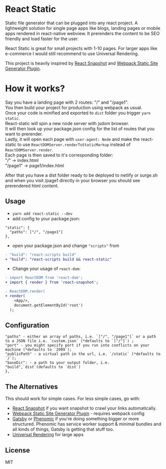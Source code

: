 # React Static

Static file generator that can be plugged into any react project. 
A lightweight solution for single page apps like blogs, landing pages or mobile apps rendered in react-native webview. 
It prerenders the content to be SEO friendly and load faster for the user. 

React Static is great for small projects with 1-10 pages. For larger apps like e-commerce I would still recommend to use Universal Rendering. 

This project is heavily inspired by [React Snapshot](https://github.com/geelen/react-snapshot) and [Webpack Static Site Generator Plugin](https://github.com/markdalgleish/static-site-generator-webpack-plugin).

# How it works?

Say you have a landing page with 2 routes: "/" and "/page1".  
You then build your project for production using webpack as usual.  
Once your code is minified and exported to `dist` folder you trigger `yarn static`.  
React-static will spin a new node server with jsdom browser.  
It will then look up your package.json config for the list of routes that you want to prerender.  
Lastly, it will open each page with `user-agent: Node` and make the react-static to use `ReactDOMServer.renderToStaticMarkup` instead of `ReactDOMServer.render`.  
Each page is then saved to it's corresponding folder:  
"/" -> index.html  
"/page1" -> page1/index.html  

After that you have a dist folder ready to be deployed to netlify or surge.sh and when you visit /page1 directly in your browser you should see prerendered html content.

## Usage

- `yarn add react-static --dev`
- add config to your package.json:
```
"static": {
  "paths": ["/", "/page1"]
},
```
- open your package.json and change `"scripts"` from
```diff
- "build": "react-scripts build"
+ "build": "react-scripts build && react-static"
```

- Change your usage of `react-dom`:
```diff
- import ReactDOM from 'react-dom';
+ import { render } from 'react-snapshot';

- ReactDOM.render(
+ render(
    <App/>,
    document.getElementById('root')
  );
```

## Configuration

```
"paths" - either an array of paths, i.e. `["/", "/page1"]` or a path to a JSON file i.e. `custom.json` (*defaults to `["/"]`) ;
"port" - you might specify port if you run into conflicts on your machine (*defaults to `2999`);
"publicPath" - a virtual path in the url, i.e. `/static` (*defaults to `/`);
"baseDir": - a path to your output folder, i.e. "build",`dist`(defaults to `dist`)
},
```

## The Alternatives

This should work for simple cases. For less simple cases, go with:

- [React Snapshot](https://github.com/geelen/react-snapshot) if you want snapshot to crawl your links automatically.
- [Webpack Static Site Generator Plugin](https://github.com/markdalgleish/static-site-generator-webpack-plugin) - requires webpack config
- [Gatsby](https://github.com/gatsbyjs/gatsby) or [Phenomic](https://phenomic.io/) if you're doing something bigger or more structured. Phenomic has service worker support & minimal bundles and all kinds of things, Gatsby is getting that stuff too.
- [Universal Rendering](http://redux.js.org/docs/recipes/ServerRendering.html) for large apps

## License

MIT

